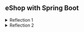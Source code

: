 ## eShop with Spring Boot

<details> 
<summary>Reflection 1</summary>
In short, clean code refers to a program that is easy to develop and adaptable to new features. 
To achieve clean code, we need the motivation to continuously refine the code by following certain best practices.
Below are the clean code principles applied in Exercise 1:

1. Meaningful Names

This means using clear and descriptive variable names so that the code is self-explanatory
(it explains itself without requiring additional comments).

Example:
```java
public Product findProductById(String productId) {
    ...
}
```

This method clearly indicates that it searches for a product by its ID.

2. Functions

For that each function should only perform a single responsibility effectively.

Example:

```java
public Iterator<Product> findAll() {
    ...
}
```
This method retrieves all products without performing any other unrelated operations.
Some other examples like deleting, editing, and creating have each own seperate function and not mixed into one.

3. Comments

Writing good comments does not necessarily make a codebase good. Most of my code does not include comments because it is already self-explanatory.

4. Objects and Data Structures

The details of data structures should not be overly exposed. Instead, data should be abstracted or privated properly.

Example Implementation:
Located in the repository directory, the ProductRepository.java class hides the details of data management. 
Specifically, in the productData list is where all the created product object is stored as of implementing the data structure.

5. Error Handling

Some best practices for error handling include:

a. Using try-catch-finally blocks when necessary.

b. Throwing clear and specific exceptions.

c. Avoiding returning or passing null.

d. and many more

In my program, there are still areas that can be improved. For instance:
```java
public Product findProductById(String productId) {
    return productData.stream().filter(product -> product.getProductId().equals(productId)).findFirst().orElse(null);
}
```  
The findProductById method returns null, which is not considered a best practice.

</details>

<details> 
<summary>Reflection 2</summary>
Unit testing should cover positive and even negative scenarios because it is essential for software development. Achieving 100% of code coverage doesnt mean that my code has no errors or bugs,
since the tests might not cover all possible real world inputs and the code might be covered but not properly validated. So a single method should ideally have multiple test cases covering these different aspects.
Moreover it makes it faster to verify if a method since it doesnt have to be done manually. Overall, adding unit testing and passing all of it makes me believe that my code is more secure rather that not having unit tests.


Creating another functional test suite to verify the number of items in the product list would risk introducing unnecessary code duplication. 
Repeating setup logic and instance variables across multiple test classes increases maintenance effort. A more efficient way would be to extract shared setup logic into a base test class and have individual test suites inherit from it.
Maintaining duplicate code can lead to inconsistencies if one test is updated while the others remain unchanged. Refactoring test cases to use reusable utility methods for common actions like creating and navigating would improve the unit test.
In conclusion, reducing redundancy and centralizing shared logic is what i would implement for a cleaner code.

</details> 

